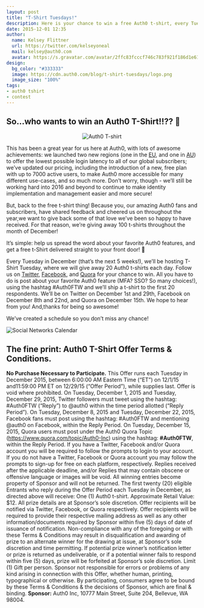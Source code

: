```yaml
---
layout: post
title: "T-Shirt Tuesdays!"
description: Here is your chance to win a free Auth0 t-shirt, every Tuesday in December. #Auth0FTW
date: 2015-12-01 12:35
author: 
  name: Kelsey Flittner
  url: https://twitter.com/kelseyoneal
  mail: kelsey@auth0.com
  avatar: https://s.gravatar.com/avatar/2ffc83fcccf746c783f921f186d1e619?s=60
design: 
  bg_color: "#333333"
  image: https://cdn.auth0.com/blog/t-shirt-tuesdays/logo.png
  image_size: "100%"
tags: 
- auth0 tshirt
- contest
---
```


## So...who wants to win an Auth0 T-Shirt!!?? 🙌 


<div class="" style="text-align: center;"><img style="margin: 0;" src="https://cdn.auth0.com/blog/t-shirt-tuesdays/tshirt.jpeg" alt="Auth0 T-shirt" />
</div>

This has been a great year for us here at Auth0, with lots of awesome achievements: we launched two new regions (one in the [EU](https://auth0.com/blog/2015/04/27/auth0-europe-launches/), and one in [AU](https://auth0.com/blog/2015/09/21/auth0-australia-launches/)) to offer the lowest possible login latency to all of our global subscribers; we’ve updated our pricing, including the introduction of a new, free plan with up to 7000 active users, to make Auth0 more accessible for many different use-cases, and so much more. Don’t worry, though - we’ll still be working hard into 2016 and beyond to continue to make identity implementation and management easier and more secure!

But, back to the free t-shirt thing! Because you, our amazing Auth0 fans and subscribers, have shared feedback and cheered us on throughout the year,we want to give back some of that love we’ve been so happy to have received. For that reason, we’re giving away 100 t-shirts throughout the month of December!

It’s simple: help us spread the word about your favorite Auth0 features, and get a free t-Shirt delivered straight to your front door! 👕

Every Tuesday in December (that’s the next 5 weeks!), we’ll be hosting T-Shirt Tuesday, where we will give away 20 Auth0 t-shirts each day. Follow us on [Twitter](https://twitter.com/auth0), [Facebook](https://www.facebook.com/getauth0), and [Quora](https://www.quora.com/topic/Auth0-Inc) for your chance to win. All you have to do is post about your favorite Auth0 feature (MFA? SSO? So many choices!), using the hashtag #Auth0FTW and we’ll ship a t-shirt to the first 20 respondents. We’ll be on Twitter on December 1st and 29th, Facebook on December 8th and 22nd, and Quora on December 15th. We hope to hear from you! And,thanks for being so awesome! 

We’ve created a schedule so you don’t miss any chance!

![Social Networks Calendar](https://cdn.auth0.com/blog/t-shirt-tuesdays/calendar.png)


## The fine print: Auth0 T-Shirt Offer Terms & Conditions.

**No Purchase Necessary to Participate.** This Offer runs each Tuesday in December 2015, between 6:00:00 AM Eastern Time (“ET”) on 12/1/15 and11:59:00 PM ET on 12/29/15 (“Offer Period”), while supplies last. Offer is void where prohibited. On Tuesday, December 1, 2015 and Tuesday, December 29, 2015, Twitter followers must tweet using the hashtag: #Auth0FTW (“Reply”) to @auth0 within the time period allotted (“Reply Period”). On Tuesday, December 8, 2015 and Tuesday, December 22, 2015, Facebook fans must post using the hashtag: #Auth0FTW and mentioning @auth0 on Facebook, within the Reply Period. On Tuesday, December 15, 2015, Quora users must post under the Auth0 Quora Topic (https://www.quora.com/topic/Auth0-Inc) using the hashtag: **#Auth0FTW**, within the Reply Period. If you have a Twitter, Facebook and/or Quora account you will be required to follow the prompts to login to your account. If you do not have a Twitter, Facebook or Quora account you may follow the prompts to sign-up for free on each platform, respectively. Replies received after the applicable deadline, and/or Replies that may contain obscene or offensive language or images will be void. All winning entries become property of Sponsor and will not be returned. The first twenty (20) eligible Entrants who reply during the Offer Period each Tuesday in December, as directed above will receive: One (1) Auth0 t-shirt. Approximate Retail Value: $12. All prize details are at Sponsor’s sole discretion. Offer recipients will be notified via Twitter, Facebook, or Quora respectively. Offer recipients will be required to provide their respective mailing address as well as any other information/documents required by Sponsor within five (5) days of date of issuance of notification. Non-compliance with any of the foregoing or with these Terms & Conditions may result in disqualification and awarding of prize to an alternate winner for the drawing at issue, at Sponsor’s sole discretion and time permitting. If potential prize winner’s notification letter or prize is returned as undeliverable, or if a potential winner fails to respond within five (5) days, prize will be forfeited at Sponsor’s sole discretion. Limit (1) Gift per person. Sponsor not responsible for errors or problems of any kind arising in connection with this Offer, whether human, printing, typographical or otherwise. By participating, consumers agree to be bound by these Terms & Conditions & the decisions of Sponsor, which are final & binding. 
**Sponsor:** Auth0 Inc, 10777 Main Street, Suite 204, Bellevue, WA 98004.


